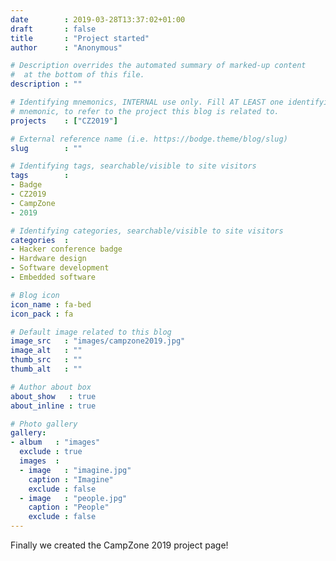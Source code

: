 ```yaml
---
date        : 2019-03-28T13:37:02+01:00
draft       : false
title       : "Project started"
author      : "Anonymous"

# Description overrides the automated summary of marked-up content
#  at the bottom of this file.
description : ""

# Identifying mnemonics, INTERNAL use only. Fill AT LEAST one identifying
# mnemonic, to refer to the project this blog is related to.
projects    : ["CZ2019"]

# External reference name (i.e. https://bodge.theme/blog/slug)
slug        : ""

# Identifying tags, searchable/visible to site visitors
tags        :
- Badge
- CZ2019
- CampZone
- 2019

# Identifying categories, searchable/visible to site visitors
categories  :
- Hacker conference badge
- Hardware design
- Software development
- Embedded software

# Blog icon
icon_name : fa-bed
icon_pack : fa

# Default image related to this blog
image_src   : "images/campzone2019.jpg"
image_alt   : ""
thumb_src   : ""
thumb_alt   : ""

# Author about box
about_show   : true
about_inline : true

# Photo gallery
gallery:
- album   : "images"
  exclude : true
  images  :
  - image   : "imagine.jpg"
    caption : "Imagine"
    exclude : false
  - image   : "people.jpg"
    caption : "People"
    exclude : false
---
```


Finally we created the CampZone 2019 project page!
